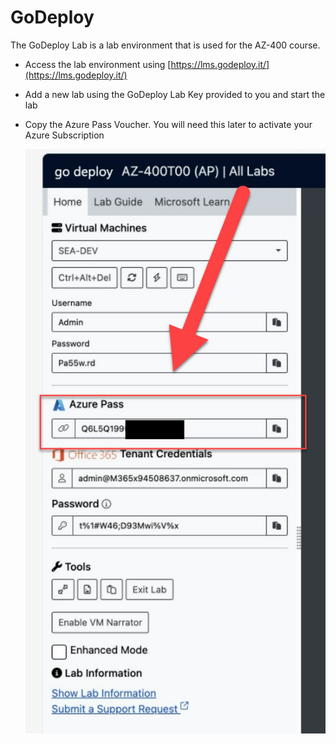 # GoDeploy

The GoDeploy Lab is a lab environment that is used for the AZ-400 course. 

- Access the lab environment using [https://lms.godeploy.it/](https://lms.godeploy.it/)
- Add a new lab using the GoDeploy Lab Key provided to you and start the lab
- Copy the Azure Pass Voucher. You will need this later to activate your Azure Subscription

    ![GoDeploy](_images/go-deploy.jpg)
